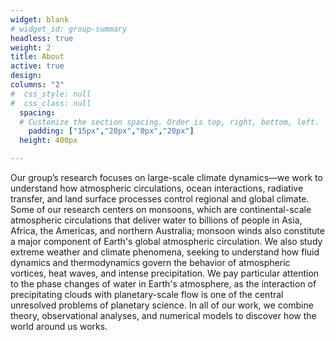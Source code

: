 ```yaml
---
widget: blank
# widget_id: group-summary
headless: true
weight: 2
title: About
active: true
design:
columns: "2"
#  css_style: null
#  css_class: null
  spacing:
  # Customize the section spacing. Order is top, right, bottom, left.
    padding: ["15px","20px","0px","20px"]
  height: 400px

---
```

Our group’s research focuses on large-scale climate dynamics&mdash;we work to understand how atmospheric circulations, ocean interactions, radiative transfer, and land surface processes control regional and global climate.  Some of our research centers on monsoons, which are continental-scale atmospheric circulations that deliver water to billions of people in Asia, Africa, the Americas, and northern Australia; monsoon winds also constitute a major component of Earth's global atmospheric circulation.  We also study extreme weather and climate phenomena, seeking to understand how fluid dynamics and thermodynamics govern the behavior of atmospheric vortices, heat waves, and intense precipitation. We pay particular attention to the phase changes of water in Earth's atmosphere, as the interaction of precipitating clouds with planetary-scale flow is one of the central unresolved problems of planetary science.  In all of our work, we combine theory, observational analyses, and numerical models to discover how the world around us works.
